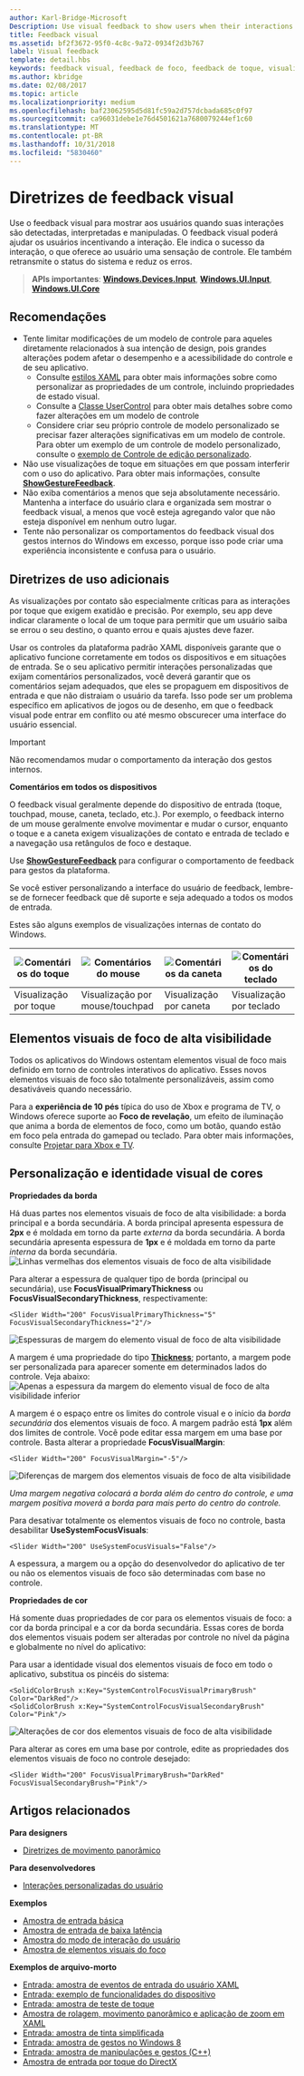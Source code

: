 ```yaml
---
author: Karl-Bridge-Microsoft
Description: Use visual feedback to show users when their interactions with a UWP app are detected, interpreted, and handled.
title: Feedback visual
ms.assetid: bf2f3672-95f0-4c8c-9a72-0934f2d3b767
label: Visual feedback
template: detail.hbs
keywords: feedback visual, feedback de foco, feedback de toque, visualização de contato, entrada, interação
ms.author: kbridge
ms.date: 02/08/2017
ms.topic: article
ms.localizationpriority: medium
ms.openlocfilehash: baf23062595d5d81fc59a2d757dcbada685c0f97
ms.sourcegitcommit: ca96031debe1e76d4501621a7680079244ef1c60
ms.translationtype: MT
ms.contentlocale: pt-BR
ms.lasthandoff: 10/31/2018
ms.locfileid: "5830460"
---
```

# <a name="guidelines-for-visual-feedback"></a>Diretrizes de feedback visual

Use o feedback visual para mostrar aos usuários quando suas interações são detectadas, interpretadas e manipuladas. O feedback visual poderá ajudar os usuários incentivando a interação. Ele indica o sucesso da interação, o que oferece ao usuário uma sensação de controle. Ele também retransmite o status do sistema e reduz os erros.

> **APIs importantes**:  [**Windows.Devices.Input**](https://msdn.microsoft.com/library/windows/apps/br225648), [**Windows.UI.Input**](https://msdn.microsoft.com/library/windows/apps/br242084), [**Windows.UI.Core**](https://msdn.microsoft.com/library/windows/apps/br208383)

## <a name="recommendations"></a>Recomendações

- Tente limitar modificações de um modelo de controle para aqueles diretamente relacionados à sua intenção de design, pois grandes alterações podem afetar o desempenho e a acessibilidade do controle e de seu aplicativo. 
    - Consulte [estilos XAML](https://docs.microsoft.com/windows/uwp/design/controls-and-patterns/xaml-styles) para obter mais informações sobre como personalizar as propriedades de um controle, incluindo propriedades de estado visual.
    - Consulte a [Classe UserControl](https://docs.microsoft.com/uwp/api/windows.ui.xaml.controls.usercontrol) para obter mais detalhes sobre como fazer alterações em um modelo de controle
    - Considere criar seu próprio controle de modelo personalizado se precisar fazer alterações significativas em um modelo de controle. Para obter um exemplo de um controle de modelo personalizado, consulte o [exemplo de Controle de edição personalizado](https://github.com/Microsoft/Windows-universal-samples/tree/master/Samples/CustomEditControl).
- Não use visualizações de toque em situações em que possam interferir com o uso do aplicativo. Para obter mais informações, consulte [**ShowGestureFeedback**](https://msdn.microsoft.com/library/windows/apps/br241969).
- Não exiba comentários a menos que seja absolutamente necessário. Mantenha a interface do usuário clara e organizada sem mostrar o feedback visual, a menos que você esteja agregando valor que não esteja disponível em nenhum outro lugar.
- Tente não personalizar os comportamentos do feedback visual dos gestos internos do Windows em excesso, porque isso pode criar uma experiência inconsistente e confusa para o usuário.

## <a name="additional-usage-guidance"></a>Diretrizes de uso adicionais

As visualizações por contato são especialmente críticas para as interações por toque que exigem exatidão e precisão. Por exemplo, seu app deve indicar claramente o local de um toque para permitir que um usuário saiba se errou o seu destino, o quanto errou e quais ajustes deve fazer.

Usar os controles da plataforma padrão XAML disponíveis garante que o aplicativo funcione corretamente em todos os dispositivos e em situações de entrada. Se o seu aplicativo permitir interações personalizadas que exijam comentários personalizados, você deverá garantir que os comentários sejam adequados, que eles se propaguem em dispositivos de entrada e que não distraiam o usuário da tarefa. Isso pode ser um problema específico em aplicativos de jogos ou de desenho, em que o feedback visual pode entrar em conflito ou até mesmo obscurecer uma interface do usuário essencial.

> [!Important]
> Não recomendamos mudar o comportamento da interação dos gestos internos.

**Comentários em todos os dispositivos**

O feedback visual geralmente depende do dispositivo de entrada (toque, touchpad, mouse, caneta, teclado, etc.). Por exemplo, o feedback interno de um mouse geralmente envolve movimentar e mudar o cursor, enquanto o toque e a caneta exigem visualizações de contato e entrada de teclado e a navegação usa retângulos de foco e destaque.

Use [**ShowGestureFeedback**](https://msdn.microsoft.com/library/windows/apps/br241969) para configurar o comportamento de feedback para gestos da plataforma.

Se você estiver personalizando a interface do usuário de feedback, lembre-se de fornecer feedback que dê suporte e seja adequado a todos os modos de entrada.

Estes são alguns exemplos de visualizações internas de contato do Windows.

| ![Comentários do toque](images/TouchFeedback.png) | ![Comentários do mouse](images/MouseFeedback.png) | ![Comentários da caneta](images/PenFeedback.png) | ![Comentários do teclado](images/KeyboardFeedback.png) |
| --- | --- | --- | --- |
| Visualização por toque | Visualização por mouse/touchpad | Visualização por caneta | Visualização por teclado |

## <a name="high-visibility-focus-visuals"></a>Elementos visuais de foco de alta visibilidade

Todos os aplicativos do Windows ostentam elementos visual de foco mais definido em torno de controles interativos do aplicativo. Esses novos elementos visuais de foco são totalmente personalizáveis, assim como desativáveis quando necessário.

Para a **experiência de 10 pés** típica do uso de Xbox e programa de TV, o Windows oferece suporte ao **Foco de revelação**, um efeito de iluminação que anima a borda de elementos de foco, como um botão, quando estão em foco pela entrada do gamepad ou teclado. Para obter mais informações, consulte [Projetar para Xbox e TV](https://docs.microsoft.com/windows/uwp/design/devices/designing-for-tv#reveal-focus).

## <a name="color-branding--customizing"></a>Personalização e identidade visual de cores

**Propriedades da borda**

Há duas partes nos elementos visuais de foco de alta visibilidade: a borda principal e a borda secundária. A borda principal apresenta espessura de **2px** e é moldada em torno da parte *externa* da borda secundária. A borda secundária apresenta espessura de **1px** e é moldada em torno da parte *interna* da borda secundária.
![Linhas vermelhas dos elementos visuais de foco de alta visibilidade](images/FocusRectRedlines.png)

Para alterar a espessura de qualquer tipo de borda (principal ou secundária), use **FocusVisualPrimaryThickness** ou **FocusVisualSecondaryThickness**, respectivamente:
```XAML
<Slider Width="200" FocusVisualPrimaryThickness="5" FocusVisualSecondaryThickness="2"/>
```
![Espessuras de margem do elemento visual de foco de alta visibilidade](images/FocusMargin.png)

A margem é uma propriedade do tipo [**Thickness**](https://msdn.microsoft.com/library/system.windows.thickness); portanto, a margem pode ser personalizada para aparecer somente em determinados lados do controle. Veja abaixo: ![Apenas a espessura da margem do elemento visual de foco de alta visibilidade inferior](images/FocusThicknessSide.png)

A margem é o espaço entre os limites do controle visual e o início da *borda secundária* dos elementos visuais de foco. A margem padrão está **1px** além dos limites de controle. Você pode editar essa margem em uma base por controle. Basta alterar a propriedade **FocusVisualMargin**:
```XAML
<Slider Width="200" FocusVisualMargin="-5"/>
```
![Diferenças de margem dos elementos visuais de foco de alta visibilidade](images/FocusPlusMinusMargin.png)

*Uma margem negativa colocará a borda além do centro do controle, e uma margem positiva moverá a borda para mais perto do centro do controle.*

Para desativar totalmente os elementos visuais de foco no controle, basta desabilitar **UseSystemFocusVisuals**:
```XAML
<Slider Width="200" UseSystemFocusVisuals="False"/>
```

A espessura, a margem ou a opção do desenvolvedor do aplicativo de ter ou não os elementos visuais de foco são determinadas com base no controle.

**Propriedades de cor**

Há somente duas propriedades de cor para os elementos visuais de foco: a cor da borda principal e a cor da borda secundária. Essas cores de borda dos elementos visuais podem ser alteradas por controle no nível da página e globalmente no nível do aplicativo:

Para usar a identidade visual dos elementos visuais de foco em todo o aplicativo, substitua os pincéis do sistema:
```XAML
<SolidColorBrush x:Key="SystemControlFocusVisualPrimaryBrush" Color="DarkRed"/>
<SolidColorBrush x:Key="SystemControlFocusVisualSecondaryBrush" Color="Pink"/>
```
![Alterações de cor dos elementos visuais de foco de alta visibilidade](images/FocusRectColorChanges.png)

Para alterar as cores em uma base por controle, edite as propriedades dos elementos visuais de foco no controle desejado:
```XAML
<Slider Width="200" FocusVisualPrimaryBrush="DarkRed" FocusVisualSecondaryBrush="Pink"/>
```

## <a name="related-articles"></a>Artigos relacionados

**Para designers**
* [Diretrizes de movimento panorâmico](guidelines-for-panning.md)

**Para desenvolvedores**
* [Interações personalizadas do usuário](https://msdn.microsoft.com/library/windows/apps/mt185599)

**Exemplos**
* [Amostra de entrada básica](http://go.microsoft.com/fwlink/p/?LinkID=620302)
* [Amostra de entrada de baixa latência](http://go.microsoft.com/fwlink/p/?LinkID=620304)
* [Amostra do modo de interação do usuário](http://go.microsoft.com/fwlink/p/?LinkID=619894)
* [Amostra de elementos visuais do foco](http://go.microsoft.com/fwlink/p/?LinkID=619895)

**Exemplos de arquivo-morto**
* [Entrada: amostra de eventos de entrada do usuário XAML](http://go.microsoft.com/fwlink/p/?linkid=226855)
* [Entrada: exemplo de funcionalidades do dispositivo](http://go.microsoft.com/fwlink/p/?linkid=231530)
* [Entrada: amostra de teste de toque](http://go.microsoft.com/fwlink/p/?linkid=231590)
* [Amostra de rolagem, movimento panorâmico e aplicação de zoom em XAML](http://go.microsoft.com/fwlink/p/?linkid=251717)
* [Entrada: amostra de tinta simplificada](http://go.microsoft.com/fwlink/p/?linkid=246570)
* [Entrada: amostra de gestos no Windows 8](http://go.microsoft.com/fwlink/p/?LinkId=264995)
* [Entrada: amostra de manipulações e gestos (C++)](http://go.microsoft.com/fwlink/p/?linkid=231605)
* [Amostra de entrada por toque do DirectX](http://go.microsoft.com/fwlink/p/?LinkID=231627)
 

 
